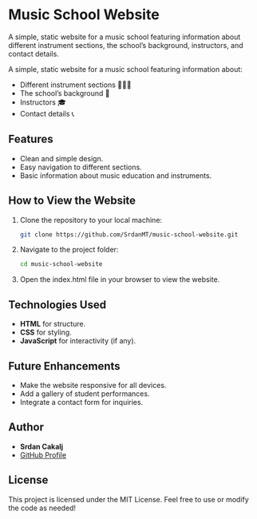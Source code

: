 # Music School Website
A simple, static website for a music school featuring information about different instrument sections, the school’s background, instructors, and contact details.

A simple, static website for a music school featuring information about:
- Different instrument sections 🎻🎹🎸
- The school’s background 🏫
- Instructors 🎓
- Contact details 📞

## Features
- Clean and simple design.
- Easy navigation to different sections.
- Basic information about music education and instruments.

## How to View the Website
1. Clone the repository to your local machine:
   ```bash
   git clone https://github.com/SrdanMT/music-school-website.git
   ```
2. Navigate to the project folder:
   ```bash
   cd music-school-website
   ```
3. Open the index.html file in your browser to view the website.

## Technologies Used
- **HTML** for structure.
- **CSS** for styling.
- **JavaScript** for interactivity (if any).

## Future Enhancements
- Make the website responsive for all devices.
- Add a gallery of student performances.
- Integrate a contact form for inquiries.

## Author
- **Srdan Cakalj**
- [GitHub Profile](https://github.com/SrdanMT)

## License
This project is licensed under the MIT License. Feel free to use or modify the code as needed!
